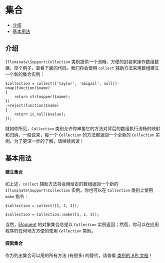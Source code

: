 # 集合

- [介绍](#introduction)
- [基本用法](#basic-usage)

<a name="introduction"></a>
## 介绍

`Illuminate\Support\Collection` 类别提供一个流畅、方便的封装来操作数组数据。举个例子，查看下面的代码。我们将会使用 `collect` 辅助方法来用数组建立一个新的集合实例：

	$collection = collect(['taylor', 'abigail', null])->map(function($name)
	{
		return strtoupper($name);
	})
	->reject(function($name)
	{
		return is_null($value);
	});


就如你所见，`Collection` 类别允许你串接它的方法对背后的数组执行流畅的映射和归纳。一般说来，每一个 `Collection` 的方法都返回一个全新的 `Collection` 实例。为了更深一步的了解，请继续阅读！

<a name="basic-usage"></a>
## 基本用法

#### 建立集合

如上述，`collect` 辅助方法将会用给定的数组返回一个新的 `Illuminate\Support\Collection` 实例。你也可以在 `Collection` 类别上使用 `make` 指令：

	$collection = collect([1, 2, 3]);

	$collection = Collection::make([1, 2, 3]);

当然，[Eloquent](/docs/5.0/eloquent) 的对象集合总是以 `Collection` 实例返回；然而，你可以在应用程序的任何地方方便的使用 `Collection` 类别。

#### 探索集合

作为列出集合可以用的所有方法 (有很多) 的替代，请查看 [类别的 API 文档](http://laravel.com/api/master/Illuminate/Support/Collection.html)！
